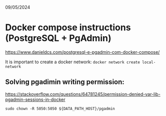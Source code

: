 09/05/2024

# Docker compose instructions (PostgreSQL + PgAdmin)
https://www.danieldcs.com/postgresql-e-pgadmin-com-docker-compose/

It is important to create a docker network: `docker network create local-network`

## Solving pgadimin writing permission:
https://stackoverflow.com/questions/64781245/permission-denied-var-lib-pgadmin-sessions-in-docker

`sudo chown -R 5050:5050 ${DATA_PATH_HOST}/pgadmin`